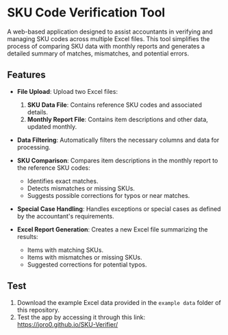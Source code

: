 # SKU Code Verification Tool

A web-based application designed to assist accountants in verifying and managing SKU codes across multiple Excel files. This tool simplifies the process of comparing SKU data with monthly reports and generates a detailed summary of matches, mismatches, and potential errors.

## Features

- **File Upload**: Upload two Excel files:
  1. **SKU Data File**: Contains reference SKU codes and associated details.
  2. **Monthly Report File**: Contains item descriptions and other data, updated monthly.
  
- **Data Filtering**: Automatically filters the necessary columns and data for processing.
  
- **SKU Comparison**: Compares item descriptions in the monthly report to the reference SKU codes:
  - Identifies exact matches.
  - Detects mismatches or missing SKUs.
  - Suggests possible corrections for typos or near matches.

- **Special Case Handling**: Handles exceptions or special cases as defined by the accountant's requirements.

- **Excel Report Generation**: Creates a new Excel file summarizing the results:
  - Items with matching SKUs.
  - Items with mismatches or missing SKUs.
  - Suggested corrections for potential typos.

## Test

1. Download the example Excel data provided in the `example data` folder of this repository.
2. Test the app by accessing it through this link: https://joro0.github.io/SKU-Verifier/
